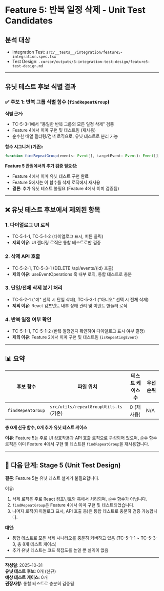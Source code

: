 # Feature 5: 반복 일정 삭제 - Unit Test Candidates

## 분석 대상

- Integration Test: `src/__tests__/integration/feature5-integration.spec.tsx`
- Test Design: `.cursor/outputs/3-integration-test-design/feature5-test-design.md`

---

## 유닛 테스트 후보 식별 결과

### ✅ 후보 1: 반복 그룹 식별 함수 (`findRepeatGroup`)

**식별 근거:**

- TC-5-3-1에서 "동일한 반복 그룹의 모든 일정 삭제" 검증
- Feature 4에서 이미 구현 및 테스트됨 (재사용)
- 순수한 배열 필터링/검색 로직으로, 유닛 테스트로 분리 가능

**함수 시그니처 (기존):**

```typescript
function findRepeatGroup(events: Event[], targetEvent: Event): Event[];
```

**Feature 5 관점에서의 추가 검증 필요성:**

- Feature 4에서 이미 유닛 테스트 구현 완료
- Feature 5에서는 이 함수를 삭제 로직에서 재사용
- **결론**: 추가 유닛 테스트 불필요 (Feature 4에서 이미 검증됨)

---

## ❌ 유닛 테스트 후보에서 제외된 항목

### 1. 다이얼로그 UI 로직

- TC-5-1-1, TC-5-1-2 (다이얼로그 표시, 버튼 클릭)
- **제외 이유**: UI 렌더링 로직은 통합 테스트로만 검증

### 2. 삭제 API 호출

- TC-5-2-1, TC-5-3-1 (DELETE /api/events/{id} 호출)
- **제외 이유**: useEventOperations 훅 내부 로직, 통합 테스트로 충분

### 3. 단일/전체 삭제 분기 처리

- TC-5-2-1 ("예" 선택 시 단일 삭제), TC-5-3-1 ("아니오" 선택 시 전체 삭제)
- **제외 이유**: React 컴포넌트 내부 상태 관리 및 이벤트 핸들러 로직

### 4. 반복 일정 여부 확인

- TC-5-1-1, TC-5-1-2 (반복 일정인지 확인하여 다이얼로그 표시 여부 결정)
- **제외 이유**: Feature 2에서 이미 구현 및 테스트됨 (`isRepeatingEvent`)

---

## 📊 요약

| 후보 함수         | 파일 위치                              | 테스트 케이스 수 | 우선순위 |
| ----------------- | -------------------------------------- | ---------------- | -------- |
| `findRepeatGroup` | `src/utils/repeatGroupUtils.ts` (기존) | 0 (재사용)       | N/A      |

**총 0개 신규 함수, 0개 추가 유닛 테스트 케이스**

**이유**: Feature 5는 주로 UI 상호작용과 API 호출 로직으로 구성되어 있으며, 순수 함수 로직은 이미 Feature 4에서 구현 및 테스트된 `findRepeatGroup`을 재사용합니다.

---

## 🎯 다음 단계: Stage 5 (Unit Test Design)

**결론**: Feature 5는 유닛 테스트 설계가 불필요합니다.

이유:

1. 삭제 로직은 주로 React 컴포넌트와 훅에서 처리되며, 순수 함수가 아닙니다.
2. `findRepeatGroup`은 Feature 4에서 이미 구현 및 테스트되었습니다.
3. 나머지 로직(다이얼로그 표시, API 호출 등)은 통합 테스트로 충분히 검증 가능합니다.

**대안**:

- 통합 테스트로 모든 삭제 시나리오를 충분히 커버하고 있음 (TC-5-1-1 ~ TC-5-3-3, 총 8개 테스트 케이스)
- 추가 유닛 테스트는 코드 복잡도를 높일 뿐 실익이 없음

---

**작성일**: 2025-10-31  
**유닛 테스트 후보**: 0개 (신규)  
**예상 테스트 케이스**: 0개  
**권장사항**: 통합 테스트로 충분히 검증됨
